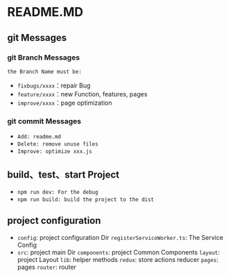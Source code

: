 # README.MD

## git Messages

### git Branch Messages

    the Branch Name must be:

- `fixbugs/xxxx`：repair Bug
- `feature/xxxx`：new Function, features, pages
- `improve/xxxx`：page optimization

### git commit Messages

- `Add: readme.md`
- `Delete: remove unuse files`
- `Improve: optimize xxx.js`

## build、test、start Project

- `npm run dev: For the debug`
- `npm run build: build the project to the dist`

## project configuration

- `config`: project configuration Dir
    `registerServiceWorker.ts`: The Service Config
- `src`: project main Dir
    `components`: project Common Components
    `layout`: project Layout
    `lib`: helper methods
    `redux`: store actions reducer
    `pages`: pages
    `router`: router
